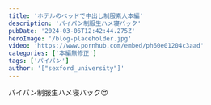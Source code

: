 ```yaml
---
title: 'ホテルのベッドで中出し制服素人本編'
description: 'パイパン制服生ハメ寝バック'
pubDate: '2024-03-06T12:42:44.275Z'
heroImage: '/blog-placeholder.jpg'
video: 'https://www.pornhub.com/embed/ph60e01204c3aad'
categories: ['本編無修正']
tags: ['パイパン']
author: '["sexford_university"]'
---
```


パイパン制服生ハメ寝バック😍
